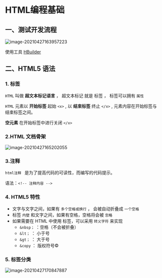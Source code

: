 # HTML编程基础

## 一、测试开发流程

![image-20210427163957223](https://i.loli.net/2021/04/27/haN2YARPor1HCmt.png)

使用工具 [HBuilder](https://www.dcloud.io/)

## 二、HTML5 语法

### 1. 标签

`HTML` 叫做 **超文本标记语言** ， 超文本标记 就是 标签 ， 标签可以拥有 `属性`

`HTML` 元素以 **开始标签** 起始 `<x>` , 以 **结束标签** 终止 `</x>` , 元素内容在开始标签与结束标签之间。

**空元素** 在开始标签中进行关闭 `</x>`

### 2.HTML 文档骨架

![image-20210427165202055](https://i.loli.net/2021/04/27/K4hDConaAw6ziuc.png)

### 3.注释

`html注释 ` 是为了提高代码的可读性，而编写的代码提示。

语法：`<!-- 注释内容 -->`

### 4. HTML5 特性

-   文字与文字之间，如果有 `多个空格或换行` ， 会被自动折叠成 `一个空格`
-   标签 `内壁` 和文字之间，如果有空格，空格将会被 `忽略`
-   如果需要在 HTML 中使用 标签，可以采用 `转义字符` 来实现
    -   `&nbsp；` ：空格（不会被折叠）
    -   `&lt；` ： 小于号
    -   `&gt；` ： 大于号
    -   `&copy` ： 版权符号©

### 5. 标签分类

![image-20210427170847887](https://i.loli.net/2021/04/27/5f1RdEBKlkycthg.png)

